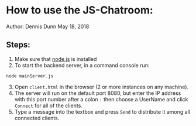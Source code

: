 # How to use the JS-Chatroom:
Author: Dennis Dunn
May 18, 2018
## Steps:
1. Make sure that [node.js](https://nodejs.org/en/) is installed
2. To start the backend server, in a command console run:
~~~
node mainServer.js
~~~
3. Open `client.html` in the browser (2 or more instances on any machine).
4. The server will run on the default port 8080, but enter the IP address with this port number after a colon `:`
	then choose a UserName and click `Connect` for all of the clients.
5. Type a message into the textbox and press `Send` to distribute it among all connected clients.